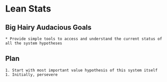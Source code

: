 Lean Stats
==========

  Big Hairy Audacious Goals
  -------------------------

    * Provide simple tools to access and understand the current status of
    all the system hypotheses

  Plan
  ----

    1. Start with most important value hypothesis of this system itself
    1. Initially, persevere

